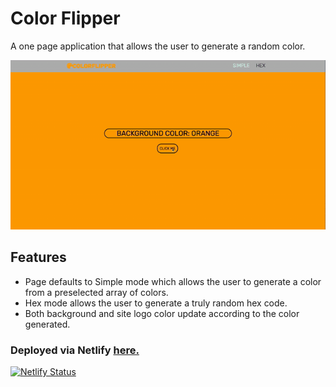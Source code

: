 # Color Flipper

A one page application that allows the user to generate a random color.

![GIF of Site](color-flipper.gif)

## Features

- Page defaults to Simple mode which allows the user to generate a color from a preselected array of colors.
- Hex mode allows the user to generate a truly random hex code.
- Both background and site logo color update according to the color generated. 

### Deployed via Netlify [here.](https://color-flipper-mp.netlify.app/)
[![Netlify Status](https://api.netlify.com/api/v1/badges/72513865-2fa1-47b2-b801-f29b0893ea8c/deploy-status)](https://app.netlify.com/sites/color-flipper-mp/deploys)
